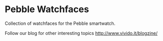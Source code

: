 Pebble Watchfaces
==========

Collection of watchfaces for the Pebble smartwatch.

Follow our blog for other interesting topics http://www.vivido.it/blogzine/
